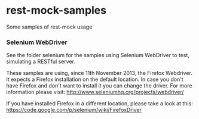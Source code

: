 rest-mock-samples
=================

Some samples of rest-mock usage

### Selenium WebDriver

See the folder selenium for the samples using Selenium WebDriver to test, simulating a RESTful server.

These samples are using, since 11th November 2013, the Firefox Webdriver. It expects a Firefox installation on the default location. In case you don't have Firefox and don't want to install it you can change the driver. For more information please visit: http://www.seleniumhq.org/projects/webdriver/

If you have installed Firefox in a different location, please take a look at this: https://code.google.com/p/selenium/wiki/FirefoxDriver
